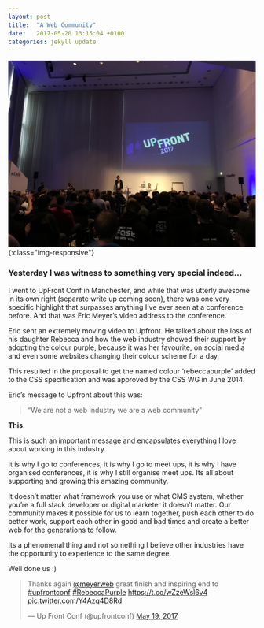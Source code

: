 ```yaml
---
layout: post
title:  "A Web Community"
date:   2017-05-20 13:15:04 +0100
categories: jekyll update
---
```


![image-title-here](/assets/img/IMG_2624.jpg){:class="img-responsive"}

### Yesterday I was witness to something very special indeed...

I went to UpFront Conf in Manchester, and while that was utterly awesome in its own right (separate write up coming soon), there was one very specific highlight that surpasses anything I’ve ever seen at a conference before. And that was Eric Meyer’s video address to the conference.

Eric sent an extremely moving video to Upfront. He talked about the loss of his daughter Rebecca and how the web industry showed their support by adopting the colour purple, because it was her favourite, on social media and even some websites changing their colour scheme for a day. 

This resulted in the proposal to get the named colour ‘rebeccapurple’ added to the CSS specification and was approved by the CSS WG in June 2014.

Eric’s message to Upfront about this was:

> “We are not a web industry we are a web community" 

**This**.

This is such an important message and encapsulates everything I love about working in this industry. 

It is why I go to conferences, it is why I go to meet ups, it is why I have organised conferences, it is why I still organise meet ups. Its all about supporting and growing this amazing community. 

It doesn’t matter what framework you use or what CMS system, whether you’re a full stack developer or digital marketer it doesn’t matter. Our community makes it possible for us to learn together, push each other to do better work, support each other in good and bad times and create a better web for the generations to follow. 

Its a phenomenal thing and not something I believe other industries have the opportunity to experience to the same degree.

Well done us :)

<blockquote class="twitter-tweet" data-partner="tweetdeck"><p lang="en" dir="ltr">Thanks again <a href="https://twitter.com/meyerweb">@meyerweb</a> great finish and inspiring end to <a href="https://twitter.com/hashtag/upfrontconf?src=hash">#upfrontconf</a> <a href="https://twitter.com/hashtag/RebeccaPurple?src=hash">#RebeccaPurple</a> <a href="https://t.co/wZzeWsl6v4">https://t.co/wZzeWsl6v4</a> <a href="https://t.co/Y4Azq4D8Rd">pic.twitter.com/Y4Azq4D8Rd</a></p>&mdash; Up Front Conf (@upfrontconf) <a href="https://twitter.com/upfrontconf/status/865607172767367169">May 19, 2017</a></blockquote>
<script async src="//platform.twitter.com/widgets.js" charset="utf-8"></script>